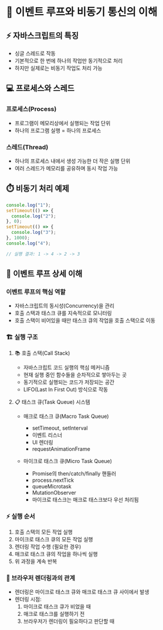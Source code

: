 # 🔄 이벤트 루프와 비동기 통신의 이해

## ⚡ 자바스크립트의 특징

- 싱글 스레드로 작동
- 기본적으로 한 번에 하나의 작업만 동기적으로 처리
- 하지만 실제로는 비동기 작업도 처리 가능

## 💻 프로세스와 스레드

### 프로세스(Process)

- 프로그램이 메모리상에서 실행되는 작업 단위
- 하나의 프로그램 실행 = 하나의 프로세스

### 스레드(Thread)

- 하나의 프로세스 내에서 생성 가능한 더 작은 실행 단위
- 여러 스레드가 메모리를 공유하며 동시 작업 가능

## ⏱️ 비동기 처리 예제

```javascript
console.log("1");
setTimeout(() => {
  console.log("2");
}, 0);
setTimeout(() => {
  console.log("3");
}, 1000);
console.log("4");

// 실행 결과: 1 -> 4 -> 2 -> 3
```

## 🔄 이벤트 루프 상세 이해

### 이벤트 루프의 핵심 역할

- 자바스크립트의 동시성(Concurrency)을 관리
- 호출 스택과 태스크 큐를 지속적으로 모니터링
- 호출 스택이 비어있을 때만 태스크 큐의 작업을 호출 스택으로 이동

### 🏗️ 실행 구조

1. 📚 호출 스택(Call Stack)

   - 자바스크립트 코드 실행의 핵심 메커니즘
   - 현재 실행 중인 함수들을 순차적으로 쌓아두는 곳
   - 동기적으로 실행되는 코드가 저장되는 공간
   - LIFO(Last In First Out) 방식으로 작동

2. 📋 태스크 큐(Task Queue) 시스템

   - 매크로 태스크 큐(Macro Task Queue)

     - setTimeout, setInterval
     - 이벤트 리스너
     - UI 렌더링
     - requestAnimationFrame

   - 마이크로 태스크 큐(Micro Task Queue)
     - Promise의 then/catch/finally 핸들러
     - process.nextTick
     - queueMicrotask
     - MutationObserver
     - 마이크로 태스크는 매크로 태스크보다 우선 처리됨

### ⚡ 실행 순서

1. 호출 스택의 모든 작업 실행
2. 마이크로 태스크 큐의 모든 작업 실행
3. 렌더링 작업 수행 (필요한 경우)
4. 매크로 태스크 큐의 작업을 하나씩 실행
5. 위 과정을 계속 반복

### 🎨 브라우저 렌더링과의 관계

- 렌더링은 마이크로 태스크 큐와 매크로 태스크 큐 사이에서 발생
- 렌더링 시점:
  1. 마이크로 태스크 큐가 비었을 때
  2. 매크로 태스크를 실행하기 전
  3. 브라우저가 렌더링이 필요하다고 판단할 때
